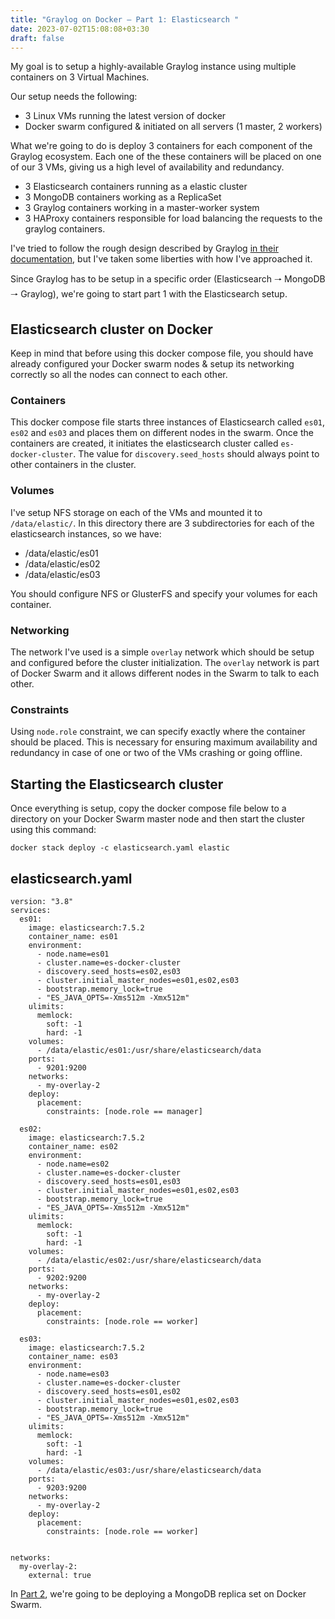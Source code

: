 ```yaml
---
title: "Graylog on Docker — Part 1: Elasticsearch "
date: 2023-07-02T15:08:08+03:30
draft: false
---
```


My goal is to setup a highly-available Graylog instance using multiple containers on 3 Virtual Machines. 

Our setup needs the following:

  - 3 Linux VMs running the latest version of docker
  - Docker swarm configured & initiated on all servers (1 master, 2 workers)


What we're going to do is deploy 3 containers for each component of the Graylog ecosystem. Each one of the these containers will be placed on one of our 3 VMs, giving us a high level of availability and redundancy. 

- 3 Elasticsearch containers running as a elastic cluster
- 3 MongoDB containers working as a ReplicaSet
- 3 Graylog containers working in a master-worker system
- 3 HAProxy containers responsible for load balancing the requests to the graylog containers.


I've tried to follow the rough design described by Graylog [in their documentation](https://go2docs.graylog.org/5-0/setting_up_graylog/multi-node_setup.html), but I've taken some liberties with how I've approached it. 


Since Graylog has to be setup in a specific order (Elasticsearch 🠒 MongoDB 🠒 Graylog), we're going to start part 1 with the Elasticsearch setup. 


## Elasticsearch cluster on Docker


Keep in mind that before using this docker compose file, you should have already configured your Docker swarm nodes & setup its networking correctly so all the nodes can connect to each other.

### Containers 

This docker compose file starts three instances of Elasticsearch called `es01`, `es02` and `es03` and places them on different nodes in the swarm. Once the containers are created, it initiates the elasticsearch cluster called `es-docker-cluster`. The value for `discovery.seed_hosts` should always point to other containers in the cluster. 

### Volumes

I've setup NFS storage on each of the VMs and mounted it to `/data/elastic/`. In this directory there are 3 subdirectories for each of the elasticsearch instances, so we have:
  - /data/elastic/es01
  - /data/elastic/es02
  - /data/elastic/es03

You should configure NFS or GlusterFS and specify your volumes for each container. 


### Networking
The network I've used is a simple `overlay` network which should be setup and configured before the cluster initialization. The `overlay` network is part of Docker Swarm and it allows different nodes in the Swarm to talk to each other. 


### Constraints

Using `node.role` constraint, we can specify exactly where the container should be placed. This is necessary for ensuring maximum availability and redundancy in case of one or two of the VMs crashing or going offline. 


## Starting the Elasticsearch cluster

Once everything is setup, copy the docker compose file below to a directory on your Docker Swarm master node and then start the cluster using this command:

```
docker stack deploy -c elasticsearch.yaml elastic
```


## elasticsearch.yaml

```
version: "3.8"
services:
  es01:
    image: elasticsearch:7.5.2
    container_name: es01
    environment:
      - node.name=es01
      - cluster.name=es-docker-cluster
      - discovery.seed_hosts=es02,es03
      - cluster.initial_master_nodes=es01,es02,es03
      - bootstrap.memory_lock=true
      - "ES_JAVA_OPTS=-Xms512m -Xmx512m"
    ulimits:
      memlock:
        soft: -1
        hard: -1
    volumes:
      - /data/elastic/es01:/usr/share/elasticsearch/data
    ports:
      - 9201:9200
    networks:
      - my-overlay-2
    deploy:
      placement:
        constraints: [node.role == manager]

  es02:
    image: elasticsearch:7.5.2
    container_name: es02
    environment:
      - node.name=es02
      - cluster.name=es-docker-cluster
      - discovery.seed_hosts=es01,es03
      - cluster.initial_master_nodes=es01,es02,es03
      - bootstrap.memory_lock=true
      - "ES_JAVA_OPTS=-Xms512m -Xmx512m"
    ulimits:
      memlock:
        soft: -1
        hard: -1
    volumes:
      - /data/elastic/es02:/usr/share/elasticsearch/data
    ports:
      - 9202:9200
    networks:
      - my-overlay-2
    deploy:
      placement:
        constraints: [node.role == worker]

  es03:
    image: elasticsearch:7.5.2
    container_name: es03
    environment:
      - node.name=es03
      - cluster.name=es-docker-cluster
      - discovery.seed_hosts=es01,es02
      - cluster.initial_master_nodes=es01,es02,es03
      - bootstrap.memory_lock=true
      - "ES_JAVA_OPTS=-Xms512m -Xmx512m"
    ulimits:
      memlock:
        soft: -1
        hard: -1
    volumes:
      - /data/elastic/es03:/usr/share/elasticsearch/data
    ports:
      - 9203:9200
    networks:
      - my-overlay-2
    deploy:
      placement:
        constraints: [node.role == worker]


networks:
  my-overlay-2:
    external: true

```

In [Part 2](https://workingtitle.pro/posts/graylog-on-docker-part-2/), we're going to be deploying a MongoDB replica set on Docker Swarm. 
